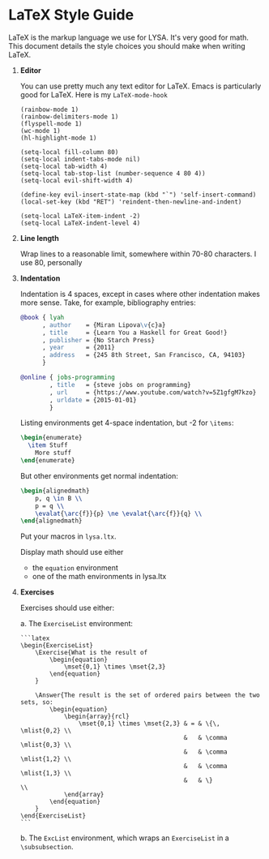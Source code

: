 # LaTeX Style Guide

LaTeX is the markup language we use for LYSA. It's very good for
math. This document details the style choices you should make when
writing LaTeX.

1.  **Editor**

    You can use pretty much any text editor for LaTeX. Emacs is particularly
    good for LaTeX. Here is my `LaTeX-mode-hook`

    ```elisp
    (rainbow-mode 1)
    (rainbow-delimiters-mode 1)
    (flyspell-mode 1)
    (wc-mode 1)
    (hl-highlight-mode 1)

    (setq-local fill-column 80)
    (setq-local indent-tabs-mode nil)
    (setq-local tab-width 4)
    (setq-local tab-stop-list (number-sequence 4 80 4))
    (setq-local evil-shift-width 4)

    (define-key evil-insert-state-map (kbd "`") 'self-insert-command)
    (local-set-key (kbd "RET") 'reindent-then-newline-and-indent)

    (setq-local LaTeX-item-indent -2)
    (setq-local LaTeX-indent-level 4)
    ```

2.  **Line length**
    
    Wrap lines to a reasonable limit, somewhere within 70-80 characters. I use 80,
    personally

3.  **Indentation**

    Indentation is 4 spaces, except in cases where other indentation makes more
    sense. Take, for example, bibliography entries:

    ```bibtex
    @book { lyah
          , author    = {Miran Lipova\v{c}a}
          , title     = {Learn You a Haskell for Great Good!}
          , publisher = {No Starch Press}
          , year      = {2011}
          , address   = {245 8th Street, San Francisco, CA, 94103}
          }

    @online { jobs-programming
            , title   = {steve jobs on programming}
            , url     = {https://www.youtube.com/watch?v=5Z1gfgM7kzo}
            , urldate = {2015-01-01}
            }
    ```

    Listing environments get 4-space indentation, but -2 for `\items`:

    ```latex
    \begin{enumerate}
      \item Stuff
        More stuff
    \end{enumerate}
    ```

    But other environments get normal indentation:

    ```latex
    \begin{alignedmath}
        p, q \in B \\
        p = q \\
        \evalat{\arc{f}}{p} \ne \evalat{\arc{f}}{q} \\
    \end{alignedmath}
    ```

    Put your macros in `lysa.ltx`.

    Display math should use either

    * the `equation` environment
    * one of the math environments in lysa.ltx

4.  **Exercises**

    Exercises should use either:

    a.  The `ExerciseList` environment:
    
        ```latex
        \begin{ExerciseList}
            \Exercise{What is the result of
                \begin{equation}
                    \mset{0,1} \times \mset{2,3}
                \end{equation}
            }

            \Answer{The result is the set of ordered pairs between the two sets, so:
                \begin{equation}
                    \begin{array}{rcl}
                        \mset{0,1} \times \mset{2,3} & = & \{\,   \mlist{0,2} \\
                                                     &   & \comma \mlist{0,3} \\
                                                     &   & \comma \mlist{1,2} \\
                                                     &   & \comma \mlist{1,3} \\
                                                     &   & \}                 \\
                    \end{array}
                \end{equation}
            }
        \end{ExerciseList}
        ```

    b.  The `ExcList` environment, which wraps an `ExerciseList` in a
        `\subsubsection`.
